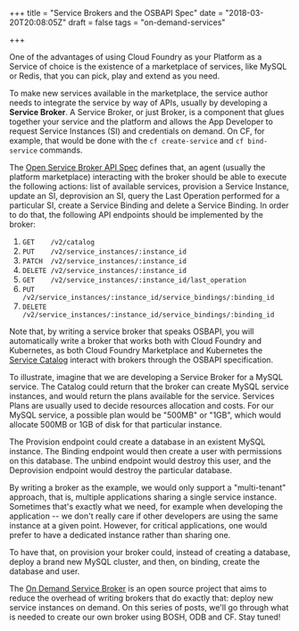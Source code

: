 +++
title = "Service Brokers and the OSBAPI Spec"
date = "2018-03-20T20:08:05Z"
draft = false
tags = "on-demand-services"

+++

One of the advantages of using Cloud Foundry as your Platform as a Service of
choice is the existence of a marketplace of services, like MySQL or Redis, that
you can pick, play and extend as you need.

To make new services available in the marketplace, the service author needs to
integrate the service by way of APIs, usually by developing a **Service
Broker**. A Service Broker, or just Broker, is a component that glues together
your service and the platform and allows the App Developer to request Service
Instances (SI) and credentials on demand. On CF, for example, that would be
done with the `cf create-service` and `cf bind-service` commands.

The [Open Service Broker API
Spec](https://github.com/openservicebrokerapi/servicebroker/blob/v2.13/spec.md)
defines that, an agent (usually the platform marketplace) interacting with the
broker should be able to execute the following actions: list of available
services, provision a Service Instance, update an SI, deprovision an SI, query
the Last Operation performed for a particular SI, create a Service Binding and
delete a Service Binding. In order to do that, the following API endpoints
should be implemented by the broker:

1. `GET    /v2/catalog`
1. `PUT    /v2/service_instances/:instance_id`
1. `PATCH  /v2/service_instances/:instance_id`
1. `DELETE /v2/service_instances/:instance_id`
1. `GET    /v2/service_instances/:instance_id/last_operation`
1. `PUT    /v2/service_instances/:instance_id/service_bindings/:binding_id`
1. `DELETE /v2/service_instances/:instance_id/service_bindings/:binding_id`

Note that, by writing a service broker that speaks OSBAPI, you will
automatically write a broker that works both with Cloud Foundry and Kubernetes,
as both Cloud Foundry Marketplace and Kubernetes the [Service
Catalog](https://kubernetes.io/docs/concepts/service-catalog/) interact
with brokers through the OSBAPI specification.

To illustrate, imagine that we are developing a Service Broker for a MySQL
service. The Catalog could return that the broker can create MySQL service
instances, and would return the plans available for the service. Services Plans
are usually used to decide resources allocation and costs. For our MySQL
service, a possible plan would be "500MB" or "1GB", which would allocate 500MB
or 1GB of disk for that particular instance.

The Provision endpoint could create a database in an existent MySQL instance.
The Binding endpoint would then create a user with permissions on this
database. The unbind endpoint would destroy this user, and the Deprovision
endpoint would destroy the particular database.

By writing a broker as the example, we would only support a "multi-tenant"
approach, that is, multiple applications sharing a single service instance.
Sometimes that's exactly what we need, for example when developing the
application -- we don't really care if other developers are using the same
instance at a given point. However, for critical applications, one would prefer
to have a dedicated instance rather than sharing one.

To have that, on provision your broker could, instead of creating a database,
deploy a brand new MySQL cluster, and then, on binding, create the database and
user. 

The [On Demand Service
Broker](https://github.com/pivotal-cf/on-demand-service-broker-release) is an
open source project that aims to reduce the overhead of writing brokers that do
exactly that: deploy new service instances on demand. On this series of posts,
we'll go through what is needed to create our own broker using BOSH, ODB and CF.
Stay tuned!
